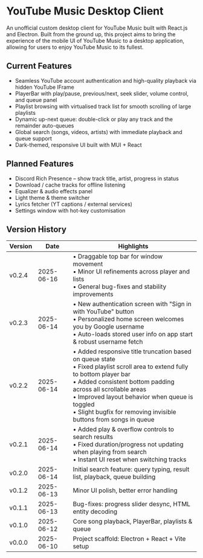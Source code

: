 # YouTube Music Desktop Client

An unofficial custom desktop client for YouTube Music built with React.js and Electron. Built from the ground up, this project aims to bring the experience of the mobile UI of YouTube Music to a desktop application, allowing for users to enjoy YouTube Music to its fullest.

## Current Features

- Seamless YouTube account authentication and high-quality playback via hidden YouTube IFrame
- PlayerBar with play/pause, previous/next, seek slider, volume control, and queue panel
- Playlist browsing with virtualised track list for smooth scrolling of large playlists
- Dynamic up-next queue: double-click or play any track and the remainder auto-queues
- Global search (songs, videos, artists) with immediate playback and queue support
- Dark-themed, responsive UI built with MUI + React

## Planned Features

- Discord Rich Presence – show track title, artist, progress in status
- Download / cache tracks for offline listening
- Equalizer & audio effects panel
- Light theme & theme switcher
- Lyrics fetcher (YT captions / external services)
- Settings window with hot-key customisation

## Version History

| Version | Date       | Highlights |
|---------|------------|------------|
| v0.2.4  | 2025-06-16 | • Draggable top bar for window movement  <br>• Minor UI refinements across player and lists  <br>• General bug-fixes and stability improvements |
| v0.2.3  | 2025-06-14 | • New authentication screen with "Sign in with YouTube" button  <br>• Personalized home screen welcomes you by Google username  <br>• Auto-loads stored user info on app start & robust username fetch  |
| v0.2.2  | 2025-06-14 | • Added responsive title truncation based on queue state  <br>• Fixed playlist scroll area to extend fully to bottom player bar  <br>• Added consistent bottom padding across all scrollable areas  <br>• Improved layout behavior when queue is toggled  <br>• Slight bugfix for removing invisible buttons from songs in queue |
| v0.2.1  | 2025-06-14 | • Added play & overflow controls to search results  <br>• Fixed duration/progress not updating when playing from search  <br>• Instant UI reset when switching tracks |
| v0.2.0  | 2025-06-14 | Initial search feature: query typing, result list, playback, queue building |
| v0.1.2  | 2025-06-13 | Minor UI polish, better error handling |
| v0.1.1  | 2025-06-13 | Bug-fixes: progress slider desync, HTML entity decoding |
| v0.1.0  | 2025-06-12 | Core song playback, PlayerBar, playlists & queue |
| v0.0.0  | 2025-06-10 | Project scaffold: Electron + React + Vite setup |
